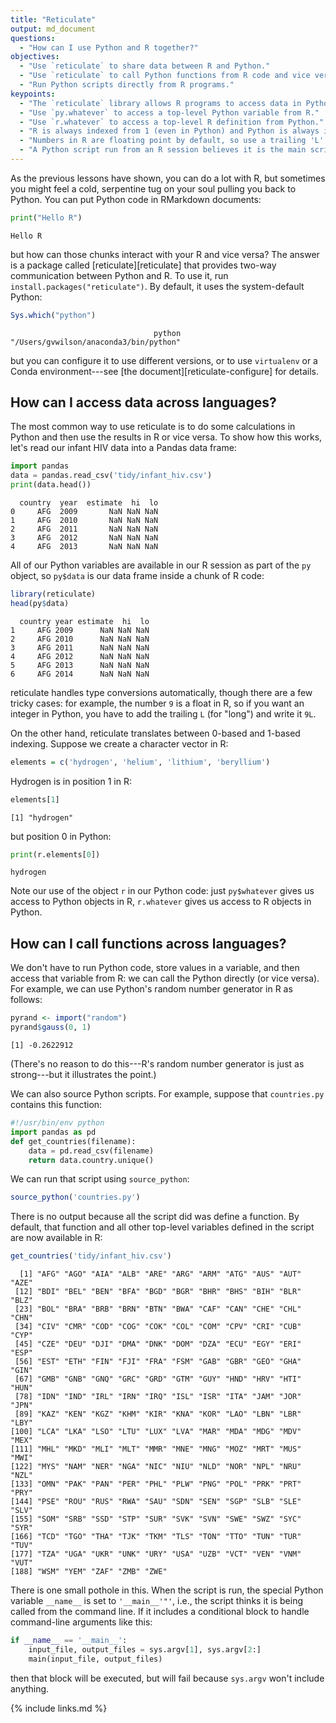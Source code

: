 ```yaml
---
title: "Reticulate"
output: md_document
questions:
  - "How can I use Python and R together?"
objectives:
  - "Use `reticulate` to share data between R and Python."
  - "Use `reticulate` to call Python functions from R code and vice versa."
  - "Run Python scripts directly from R programs."
keypoints:
  - "The `reticulate` library allows R programs to access data in Python programs and vice versa."
  - "Use `py.whatever` to access a top-level Python variable from R."
  - "Use `r.whatever` to access a top-level R definition from Python."
  - "R is always indexed from 1 (even in Python) and Python is always indexed from 0 (even in R)."
  - "Numbers in R are floating point by default, so use a trailing 'L' to force a value to be an integer."
  - "A Python script run from an R session believes it is the main script, i.e., `__name__` is `'__main__'` inside the Python script."
---
```




As the previous lessons have shown,
you can do a lot with R,
but sometimes you might feel a cold, serpentine tug on your soul
pulling you back to Python.
You can put Python code in RMarkdown documents:


```python
print("Hello R")
```

```
Hello R
```

but how can those chunks interact with your R and vice versa?
The answer is a package called [reticulate][reticulate] that provides two-way communication between Python and R.
To use it,
run `install.packages("reticulate")`.
By default,
it uses the system-default Python:


```r
Sys.which("python")
```

```
                                python 
"/Users/gvwilson/anaconda3/bin/python" 
```

but you can configure it to use different versions,
or to use `virtualenv` or a Conda environment---see [the document][reticulate-configure] for details.

## How can I access data across languages?

The most common way to use reticulate is to do some calculations in Python and then use the results in R
or vice versa.
To show how this works,
let's read our infant HIV data into a Pandas data frame:


```python
import pandas
data = pandas.read_csv('tidy/infant_hiv.csv')
print(data.head())
```

```
  country  year  estimate  hi  lo
0     AFG  2009       NaN NaN NaN
1     AFG  2010       NaN NaN NaN
2     AFG  2011       NaN NaN NaN
3     AFG  2012       NaN NaN NaN
4     AFG  2013       NaN NaN NaN
```

All of our Python variables are available in our R session as part of the `py` object,
so `py$data` is our data frame inside a chunk of R code:


```r
library(reticulate)
head(py$data)
```

```
  country year estimate  hi  lo
1     AFG 2009      NaN NaN NaN
2     AFG 2010      NaN NaN NaN
3     AFG 2011      NaN NaN NaN
4     AFG 2012      NaN NaN NaN
5     AFG 2013      NaN NaN NaN
6     AFG 2014      NaN NaN NaN
```

reticulate handles type conversions automatically,
though there are a few tricky cases:
for example,
the number `9` is a float in R,
so if you want an integer in Python,
you have to add the trailing `L` (for "long") and write it `9L`.

On the other hand,
reticulate translates between 0-based and 1-based indexing.
Suppose we create a character vector in R:


```r
elements = c('hydrogen', 'helium', 'lithium', 'beryllium')
```

Hydrogen is in position 1 in R:


```r
elements[1]
```

```
[1] "hydrogen"
```

but position 0 in Python:


```python
print(r.elements[0])
```

```
hydrogen
```

Note our use of the object `r` in our Python code:
just `py$whatever` gives us access to Python objects in R,
`r.whatever` gives us access to R objects in Python.

## How can I call functions across languages?

We don't have to run Python code,
store values in a variable,
and then access that variable from R:
we can call the Python directly (or vice versa).
For example,
we can use Python's random number generator in R as follows:


```r
pyrand <- import("random")
pyrand$gauss(0, 1)
```

```
[1] -0.2622912
```

(There's no reason to do this---R's random number generator is just as strong---but it illustrates the point.)

We can also source Python scripts.
For example,
suppose that `countries.py` contains this function:


```python
#!/usr/bin/env python
import pandas as pd
def get_countries(filename):
    data = pd.read_csv(filename)
    return data.country.unique()
```

We can run that script using `source_python`:


```r
source_python('countries.py')
```

There is no output because all the script did was define a function.
By default,
that function and all other top-level variables defined in the script are now available in R:


```r
get_countries('tidy/infant_hiv.csv')
```

```
  [1] "AFG" "AGO" "AIA" "ALB" "ARE" "ARG" "ARM" "ATG" "AUS" "AUT" "AZE"
 [12] "BDI" "BEL" "BEN" "BFA" "BGD" "BGR" "BHR" "BHS" "BIH" "BLR" "BLZ"
 [23] "BOL" "BRA" "BRB" "BRN" "BTN" "BWA" "CAF" "CAN" "CHE" "CHL" "CHN"
 [34] "CIV" "CMR" "COD" "COG" "COK" "COL" "COM" "CPV" "CRI" "CUB" "CYP"
 [45] "CZE" "DEU" "DJI" "DMA" "DNK" "DOM" "DZA" "ECU" "EGY" "ERI" "ESP"
 [56] "EST" "ETH" "FIN" "FJI" "FRA" "FSM" "GAB" "GBR" "GEO" "GHA" "GIN"
 [67] "GMB" "GNB" "GNQ" "GRC" "GRD" "GTM" "GUY" "HND" "HRV" "HTI" "HUN"
 [78] "IDN" "IND" "IRL" "IRN" "IRQ" "ISL" "ISR" "ITA" "JAM" "JOR" "JPN"
 [89] "KAZ" "KEN" "KGZ" "KHM" "KIR" "KNA" "KOR" "LAO" "LBN" "LBR" "LBY"
[100] "LCA" "LKA" "LSO" "LTU" "LUX" "LVA" "MAR" "MDA" "MDG" "MDV" "MEX"
[111] "MHL" "MKD" "MLI" "MLT" "MMR" "MNE" "MNG" "MOZ" "MRT" "MUS" "MWI"
[122] "MYS" "NAM" "NER" "NGA" "NIC" "NIU" "NLD" "NOR" "NPL" "NRU" "NZL"
[133] "OMN" "PAK" "PAN" "PER" "PHL" "PLW" "PNG" "POL" "PRK" "PRT" "PRY"
[144] "PSE" "ROU" "RUS" "RWA" "SAU" "SDN" "SEN" "SGP" "SLB" "SLE" "SLV"
[155] "SOM" "SRB" "SSD" "STP" "SUR" "SVK" "SVN" "SWE" "SWZ" "SYC" "SYR"
[166] "TCD" "TGO" "THA" "TJK" "TKM" "TLS" "TON" "TTO" "TUN" "TUR" "TUV"
[177] "TZA" "UGA" "UKR" "UNK" "URY" "USA" "UZB" "VCT" "VEN" "VNM" "VUT"
[188] "WSM" "YEM" "ZAF" "ZMB" "ZWE"
```

There is one small pothole in this.
When the script is run,
the special Python variable `__name__` is set to `'__main__'"'`,
i.e.,
the script thinks it is being called from the command line.
If it includes a conditional block to handle command-line arguments like this:


```python
if __name__ == '__main__':
    input_file, output_files = sys.argv[1], sys.argv[2:]
    main(input_file, output_files)
```

then that block will be executed,
but will fail because `sys.argv` won't include anything.

{% include links.md %}
